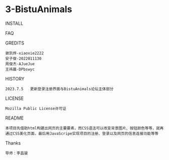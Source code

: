 # 3-BistuAnimals
  INSTALL
    

  FAQ


  GREDITS  

    谢凯烨-xiaoxie2222  
    安子俊-2022011130  
    周俊杰-AJueJue  
    王祎晨-DPbswyc

  HISTORY  
  
    2023.7.5   更新登录注册界面与BistuAnimals论坛主体部分

  LICENSE
  
    Mozilla Public License许可证

  README  
  
    本项目先借助html构建出网页的主要要素，而CSS语法可以改变背景图片、按钮颜色等等，就再通过CSS美化页面，最后用JavaScripe实现项目的注册、登录以及网页的信息连接功能等等

  Thanks  

    导师：李昌骏
